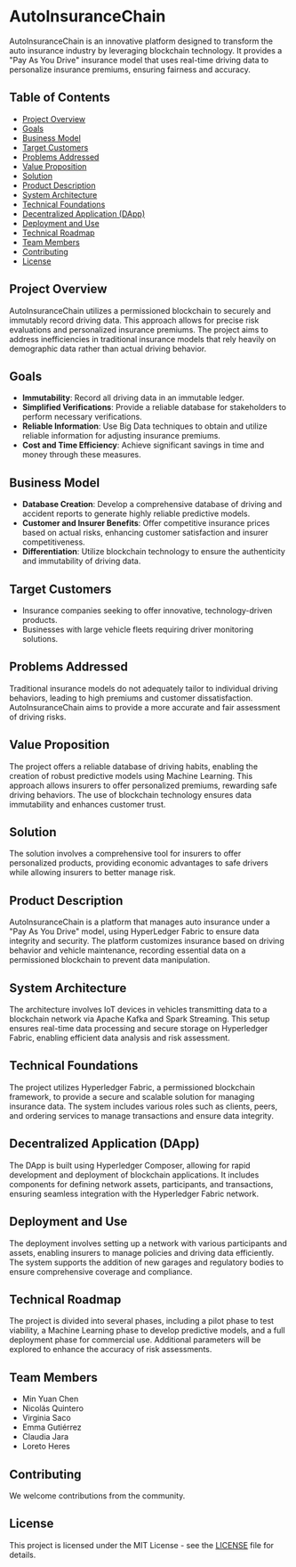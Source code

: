 # AutoInsuranceChain

AutoInsuranceChain is an innovative platform designed to transform the auto insurance industry by leveraging blockchain technology. It provides a "Pay As You Drive" insurance model that uses real-time driving data to personalize insurance premiums, ensuring fairness and accuracy.

## Table of Contents

- [Project Overview](#project-overview)
- [Goals](#goals)
- [Business Model](#business-model)
- [Target Customers](#target-customers)
- [Problems Addressed](#problems-addressed)
- [Value Proposition](#value-proposition)
- [Solution](#solution)
- [Product Description](#product-description)
- [System Architecture](#system-architecture)
- [Technical Foundations](#technical-foundations)
- [Decentralized Application (DApp)](#decentralized-application-dapp)
- [Deployment and Use](#deployment-and-use)
- [Technical Roadmap](#technical-roadmap)
- [Team Members](#team-members)
- [Contributing](#contributing)
- [License](#license)

## Project Overview

AutoInsuranceChain utilizes a permissioned blockchain to securely and immutably record driving data. This approach allows for precise risk evaluations and personalized insurance premiums. The project aims to address inefficiencies in traditional insurance models that rely heavily on demographic data rather than actual driving behavior.

## Goals

- **Immutability**: Record all driving data in an immutable ledger.
- **Simplified Verifications**: Provide a reliable database for stakeholders to perform necessary verifications.
- **Reliable Information**: Use Big Data techniques to obtain and utilize reliable information for adjusting insurance premiums.
- **Cost and Time Efficiency**: Achieve significant savings in time and money through these measures.

## Business Model

- **Database Creation**: Develop a comprehensive database of driving and accident reports to generate highly reliable predictive models.
- **Customer and Insurer Benefits**: Offer competitive insurance prices based on actual risks, enhancing customer satisfaction and insurer competitiveness.
- **Differentiation**: Utilize blockchain technology to ensure the authenticity and immutability of driving data.

## Target Customers

- Insurance companies seeking to offer innovative, technology-driven products.
- Businesses with large vehicle fleets requiring driver monitoring solutions.

## Problems Addressed

Traditional insurance models do not adequately tailor to individual driving behaviors, leading to high premiums and customer dissatisfaction. AutoInsuranceChain aims to provide a more accurate and fair assessment of driving risks.

## Value Proposition

The project offers a reliable database of driving habits, enabling the creation of robust predictive models using Machine Learning. This approach allows insurers to offer personalized premiums, rewarding safe driving behaviors. The use of blockchain technology ensures data immutability and enhances customer trust.

## Solution

The solution involves a comprehensive tool for insurers to offer personalized products, providing economic advantages to safe drivers while allowing insurers to better manage risk.

## Product Description

AutoInsuranceChain is a platform that manages auto insurance under a "Pay As You Drive" model, using HyperLedger Fabric to ensure data integrity and security. The platform customizes insurance based on driving behavior and vehicle maintenance, recording essential data on a permissioned blockchain to prevent data manipulation.

## System Architecture

The architecture involves IoT devices in vehicles transmitting data to a blockchain network via Apache Kafka and Spark Streaming. This setup ensures real-time data processing and secure storage on Hyperledger Fabric, enabling efficient data analysis and risk assessment.

## Technical Foundations

The project utilizes Hyperledger Fabric, a permissioned blockchain framework, to provide a secure and scalable solution for managing insurance data. The system includes various roles such as clients, peers, and ordering services to manage transactions and ensure data integrity.

## Decentralized Application (DApp)

The DApp is built using Hyperledger Composer, allowing for rapid development and deployment of blockchain applications. It includes components for defining network assets, participants, and transactions, ensuring seamless integration with the Hyperledger Fabric network.

## Deployment and Use

The deployment involves setting up a network with various participants and assets, enabling insurers to manage policies and driving data efficiently. The system supports the addition of new garages and regulatory bodies to ensure comprehensive coverage and compliance.

## Technical Roadmap

The project is divided into several phases, including a pilot phase to test viability, a Machine Learning phase to develop predictive models, and a full deployment phase for commercial use. Additional parameters will be explored to enhance the accuracy of risk assessments.

## Team Members
- Min Yuan Chen
- Nicolás Quintero
- Virginia Saco
- Emma Gutiérrez
- Claudia Jara
- Loreto Heres

## Contributing

We welcome contributions from the community.

## License

This project is licensed under the MIT License - see the [LICENSE](LICENSE) file for details.


